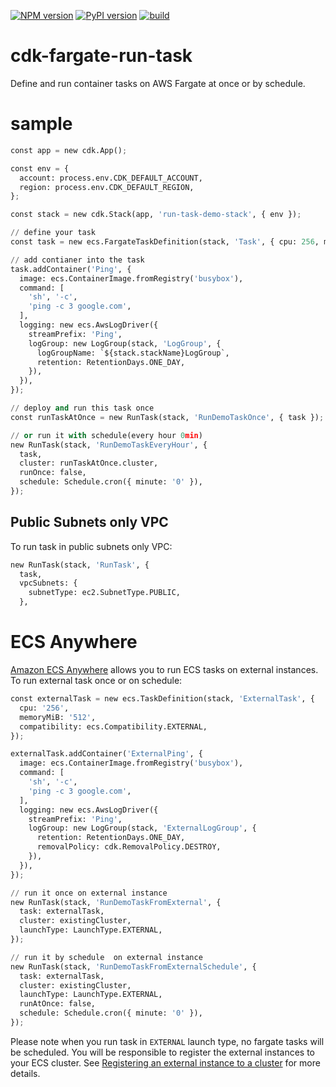 [![NPM version](https://badge.fury.io/js/cdk-fargate-run-task.svg)](https://badge.fury.io/js/cdk-fargate-run-task)
[![PyPI version](https://badge.fury.io/py/cdk-fargate-run-task.svg)](https://badge.fury.io/py/cdk-fargate-run-task)
[![build](https://github.com/pahud/cdk-fargate-run-task/actions/workflows/build.yml/badge.svg)](https://github.com/pahud/cdk-fargate-run-task/actions/workflows/build.yml)

# cdk-fargate-run-task

Define and run container tasks on AWS Fargate at once or by schedule.

# sample

```python
const app = new cdk.App();

const env = {
  account: process.env.CDK_DEFAULT_ACCOUNT,
  region: process.env.CDK_DEFAULT_REGION,
};

const stack = new cdk.Stack(app, 'run-task-demo-stack', { env });

// define your task
const task = new ecs.FargateTaskDefinition(stack, 'Task', { cpu: 256, memoryLimitMiB: 512 });

// add contianer into the task
task.addContainer('Ping', {
  image: ecs.ContainerImage.fromRegistry('busybox'),
  command: [
    'sh', '-c',
    'ping -c 3 google.com',
  ],
  logging: new ecs.AwsLogDriver({
    streamPrefix: 'Ping',
    logGroup: new LogGroup(stack, 'LogGroup', {
      logGroupName: `${stack.stackName}LogGroup`,
      retention: RetentionDays.ONE_DAY,
    }),
  }),
});

// deploy and run this task once
const runTaskAtOnce = new RunTask(stack, 'RunDemoTaskOnce', { task });

// or run it with schedule(every hour 0min)
new RunTask(stack, 'RunDemoTaskEveryHour', {
  task,
  cluster: runTaskAtOnce.cluster,
  runOnce: false,
  schedule: Schedule.cron({ minute: '0' }),
});
```

## Public Subnets only VPC

To run task in public subnets only VPC:

```python
new RunTask(stack, 'RunTask', {
  task,
  vpcSubnets: {
    subnetType: ec2.SubnetType.PUBLIC,
  },
```

# ECS Anywhere

[Amazon ECS Anywhere](https://aws.amazon.com/ecs/anywhere/) allows you to run ECS tasks on external instances. To run external task once or on schedule:

```python
const externalTask = new ecs.TaskDefinition(stack, 'ExternalTask', {
  cpu: '256',
  memoryMiB: '512',
  compatibility: ecs.Compatibility.EXTERNAL,
});

externalTask.addContainer('ExternalPing', {
  image: ecs.ContainerImage.fromRegistry('busybox'),
  command: [
    'sh', '-c',
    'ping -c 3 google.com',
  ],
  logging: new ecs.AwsLogDriver({
    streamPrefix: 'Ping',
    logGroup: new LogGroup(stack, 'ExternalLogGroup', {
      retention: RetentionDays.ONE_DAY,
      removalPolicy: cdk.RemovalPolicy.DESTROY,
    }),
  }),
});

// run it once on external instance
new RunTask(stack, 'RunDemoTaskFromExternal', {
  task: externalTask,
  cluster: existingCluster,
  launchType: LaunchType.EXTERNAL,
});

// run it by schedule  on external instance
new RunTask(stack, 'RunDemoTaskFromExternalSchedule', {
  task: externalTask,
  cluster: existingCluster,
  launchType: LaunchType.EXTERNAL,
  runAtOnce: false,
  schedule: Schedule.cron({ minute: '0' }),
});
```

Please note when you run task in `EXTERNAL` launch type, no fargate tasks will be scheduled. You will be responsible to register the external instances to your ECS cluster. See [Registering an external instance to a cluster](https://docs.aws.amazon.com/AmazonECS/latest/developerguide/ecs-anywhere-registration.html) for more details.
